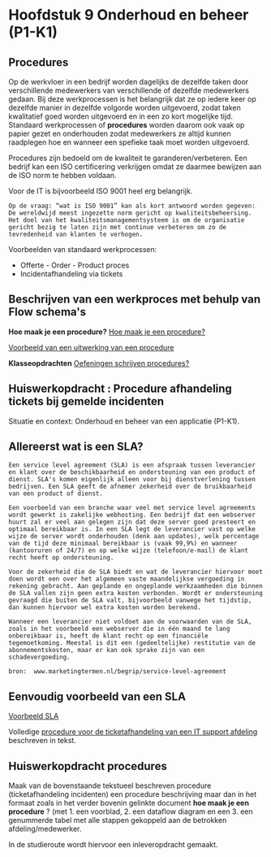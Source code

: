 # Hoofdstuk 9 Onderhoud en beheer (P1-K1)

## Procedures

Op de werkvloer in een bedrijf worden dagelijks de dezelfde taken door verschillende medewerkers van verschillende of dezelfde medewerkers gedaan. Bij deze werkprocessen is het belangrijk dat ze op iedere keer op dezelfde manier in dezelfde volgorde worden uitgevoerd, zodat taken kwalitatief goed worden uitgevoerd en in een zo kort mogelijke tijd. Standaard werkprocessen of __procedures__ worden daarom ook vaak op papier gezet en onderhouden zodat medewerkers ze altijd kunnen raadplegen hoe en wanneer een spefieke taak moet worden uitgevoerd.

Procedures zijn bedoeld om de kwaliteit te garanderen/verbeteren. Een bedrijf kan een ISO certificering verkrijgen omdat ze daarmee bewijzen aan de ISO norm te hebben voldaan.  

Voor de IT is bijvoorbeeld ISO 9001 heel erg belangrijk. 

    Op de vraag: “wat is ISO 9001” kan als kort antwoord worden gegeven: De wereldwijd meest ingezette norm gericht op kwaliteitsbeheersing. Het doel van het kwaliteitsmanagementsysteem is om de organisatie gericht bezig te laten zijn met continue verbeteren om zo de tevredenheid van klanten te verhogen.

Voorbeelden van standaard werkprocessen:

- Offerte - Order - Product proces
- Incidentafhandeling via tickets

## Beschrijven van een werkproces met behulp van Flow schema's

__Hoe maak je een procedure?__
<a href="https://elo.kw1c.nl/CMS/Studie/811%20ICT-Academie/811v%20Vakinhoudelijke%20MBO%20%20AO/1.19%20Digitaal%20archief/95311%20AO/Semester%205%20%5BPeriode%209%20en%2010%5D/Het%20maken%20van%20een%20procedure.docx">Hoe maak je een procedure?</a>

<a href="https://elo.kw1c.nl/CMS/Studie/811%20ICT-Academie/811v%20Vakinhoudelijke%20MBO%20%20AO/1.19%20Digitaal%20archief/95311%20AO/Semester%205%20%5BPeriode%209%20en%2010%5D/Procedure%20bepaling%20extra%20ondersteuning.pdf">Voorbeeld van een uitwerking van een procedure</a>

__Klasseopdrachten__
<a href="https://elo.kw1c.nl/CMS/Studie/811%20ICT-Academie/811v%20Vakinhoudelijke%20MBO%20%20AO/1.19%20Digitaal%20archief/95311%20AO/Semester%205%20%5BPeriode%209%20en%2010%5D/Opdracht%20procedure.docx" title="oefenen">Oefeningen schrijven procedures?</a>


## __Huiswerkopdracht__ : Procedure afhandeling tickets bij gemelde incidenten

Situatie en context: Onderhoud en beheer van een applicatie (P1-K1).

## Allereerst wat is een SLA?

    Een service level agreement (SLA) is een afspraak tussen leverancier en klant over de beschikbaarheid en ondersteuning van een product of dienst. SLA's komen eigenlijk alleen voor bij dienstverlening tussen bedrijven. Een SLA geeft de afnemer zekerheid over de bruikbaarheid van een product of dienst.

    Een voorbeeld van een branche waar veel met service level agreements wordt gewerkt is zakelijke webhosting. Een bedrijf dat een webserver huurt zal er veel aan gelegen zijn dat deze server goed presteert en optimaal bereikbaar is. In een SLA legt de leverancier vast op welke wijze de server wordt onderhouden (denk aan updates), welk percentage van de tijd deze minimaal bereikbaar is (vaak 99,9%) en wanneer (kantooruren of 24/7) en op welke wijze (telefoon/e-mail) de klant recht heeft op ondersteuning.

    Voor de zekerheid die de SLA biedt en wat de leverancier hiervoor moet doen wordt een over het algemeen vaste maandelijkse vergoeding in rekening gebracht. Aan geplande en ongeplande werkzaamheden die binnen de SLA vallen zijn geen extra kosten verbonden. Wordt er ondersteuning gevraagd die buiten de SLA valt, bijvoorbeeld vanwege het tijdstip, dan kunnen hiervoor wel extra kosten worden berekend.

    Wanneer een leverancier niet voldoet aan de voorwaarden van de SLA, zoals in het voorbeeld een webserver die in één maand te lang onbereikbaar is, heeft de klant recht op een financiële tegemoetkoming. Meestal is dit een (gedeeltelijke) restitutie van de abonnementskosten, maar er kan ook sprake zijn van een schadevergoeding.

``bron:  www.marketingtermen.nl/begrip/service-level-agreement``

## Eenvoudig voorbeeld van een SLA

<a href="https://elo.kw1c.nl/CMS/Studie/811%20ICT-Academie/811%20VakkenInhoud/%5BB.06%20BEH%5D%20Onderhoud%20en%20beheer/Productie/Voorbeeld%20Uittreksel%20SLA.docx">Voorbeeld SLA</a>

Volledige <a href="https://elo.kw1c.nl/CMS/Studie/811%20ICT-Academie/811%20VakkenInhoud/%5BB.06%20BEH%5D%20Onderhoud%20en%20beheer/Productie/Opdracht%20Procedure%20afhandeling%20tickets.docx">procedure voor de ticketafhandeling van een IT support afdeling</a> beschreven in tekst.

## Huiswerkopdracht procedures

Maak van de bovenstaande tekstueel beschreven procedure (ticketafhandeling incidenten) een procedure beschrijving maar dan in het formaat zoals in het verder bovenin gelinkte document __hoe maak je een procedure__ ? (met 1. een voorblad, 2. een dataflow diagram en een 3. een genummerde tabel met alle stappen gekoppeld aan de betrokken afdeling/medewerker.

In de studieroute wordt hiervoor een inleveropdracht gemaakt.